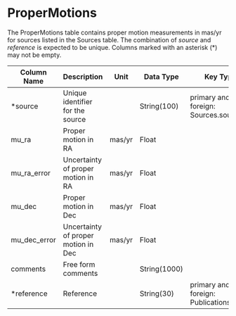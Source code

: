 # ProperMotions

The ProperMotions table contains proper motion measurements in mas/yr for sources listed in the Sources table. 
The combination of *source* and *reference* is expected to be unique.
Columns marked with an asterisk (*) may not be empty.

| Column Name | Description  | Unit  | Data Type | Key Type  |
|---|---|---|---|---|
| *source        | Unique identifier for the source |   | String(100)  | primary and foreign: Sources.source   |
| mu_ra         | Proper motion in RA | mas/yr | Float  |   |
| mu_ra_error   | Uncertainty of proper motion in RA | mas/yr | Float  |   |
| mu_dec        | Proper motion in Dec | mas/yr | Float  |   |
| mu_dec_error  | Uncertainty of proper motion in Dec | mas/yr | Float  |   |
| comments      | Free form comments |   | String(1000) |   |
| *reference     | Reference |   | String(30) | primary and foreign: Publications.name |
